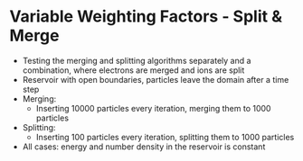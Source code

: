 # Variable Weighting Factors - Split & Merge
* Testing the merging and splitting algorithms separately and a combination, where electrons are merged and ions are split
* Reservoir with open boundaries, particles leave the domain after a time step
* Merging:
  * Inserting 10000 particles every iteration, merging them to 1000 particles
* Splitting:
  * Inserting 100 particles every iteration, splitting them to 1000 particles
* All cases: energy and number density in the reservoir is constant
